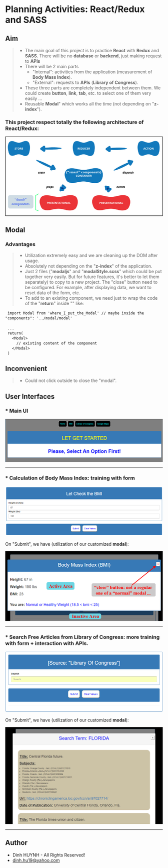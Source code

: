 # Planning Activities: React/Redux and SASS

## Aim
> * The main goal of this project is to practice **React** with **Redux** and **SASS**. There will be no **database** or **backend**, just making request to **APIs**
> * There will be 2 main parts
>     - "Internal": activities from the application (measurement of **Body Mass Index**). 
>     - "External": requests to **APIs** (**Library of Congress**).
> * These three parts are completely independent between them. We could create **button**, **link**, **tab**, etc. to select one of them very easily ...
> * Reusable **Modal**" which works all the time (not depending on "**z-index**").

### This project respect totally the following architecture of React/Redux: 

![alt text](assets/img/react-redux-architecture.jpg)

## Modal
### Advantages

> * Utilization extremely easy and we are cleaning up the DOM after usage.
> * Absolutely not depending on the "**z-index**" of the application.
> * Just 2 files ("**modaljs**" and "**modalStyle.scss**" which could be put together very easily. But for future features, it's better to let them separately) to copy to a new project. The "close" button need to be configured. For example, after displaying data, we want to reset data of the form, etc.
> * To add to an existing component, we need just to wrap the code of the "**return**" inside "**<Modal>**" like:


```
 import Modal from 'where_I_put_the_Modal' // maybe inside the "components": '../modal/modal'

 ...
 return(
   <Modal>
     // existing content of the component
   </Modal>
 )
```

## Inconvenient

> * Could not click outside to close the "modal".

## User Interfaces

### * Main UI
![alt text](assets/img/mainUI.jpg)

---

### * Calculation of Body Mass Index: training with **form**
![alt text](assets/img/BMI.jpg)

On "Submit", we have (utilization of our customized **modal**):

![alt text](assets/img/BMI_result.jpg)

---

### * Search Free Articles from Library of Congress:  more training with **form**  + interaction with **APIs**.
![alt text](assets/img/libraryOfCongress.jpg)

On "Submit", we have (utilization of our customized **modal**):

![alt text](assets/img/libraryOfCongress_Answer.jpg)

---

## Author
* Dinh HUYNH - All Rights Reserved!
* dinh.hu19@yahoo.com